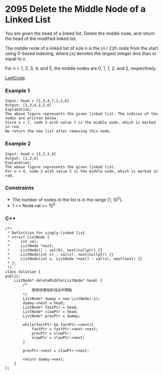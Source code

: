 # 2095 Delete the Middle Node of a Linked List

You are given the head of a linked list. Delete the middle node, and return the head of the modified linked list.

The middle node of a linked list of size n is the ⌊n / 2⌋th node from the start using 0-based indexing, where ⌊x⌋ denotes the largest integer less than or equal to x.

For n = 1, 2, 3, 4, and 5, the middle nodes are 0, 1, 1, 2, and 2, respectively.

[LeetCode](https://leetcode.cn/problems/delete-the-middle-node-of-a-linked-list/)

### Example 1

```
Input: head = [1,3,4,7,1,2,6]
Output: [1,3,4,1,2,6]
Explanation:
The above figure represents the given linked list. The indices of the nodes are written below.
Since n = 7, node 3 with value 7 is the middle node, which is marked in red.
We return the new list after removing this node. 
```

### Example 2

```
Input: head = [1,2,3,4]
Output: [1,2,4]
Explanation:
The above figure represents the given linked list.
For n = 4, node 2 with value 3 is the middle node, which is marked in red.
```

### Constraints

* The number of nodes in the list is in the range [1, 10<sup>5</sup>].
* 1 <= Node.val <= 10<sup>5</sup>


### C++ 

```
/**
 * Definition for singly-linked list.
 * struct ListNode {
 *     int val;
 *     ListNode *next;
 *     ListNode() : val(0), next(nullptr) {}
 *     ListNode(int x) : val(x), next(nullptr) {}
 *     ListNode(int x, ListNode *next) : val(x), next(next) {}
 * };
 */
class Solution {
public:
    ListNode* deleteMiddle(ListNode* head) {
        /*
            使用快慢指針找出中間點
        */
        ListNode* dummy = new ListNode(-1);
        dummy->next = head;
        ListNode* fastPtr = head;
        ListNode* slowPtr = head;
        ListNode* prevPtr = dummy;

        while(fastPtr && fastPtr->next){
            fastPtr = fastPtr->next->next;
            prevPtr = slowPtr;
            slowPtr = slowPtr->next;
        }

        prevPtr->next = slowPtr->next;

        return dummy->next;        
    }
};
```